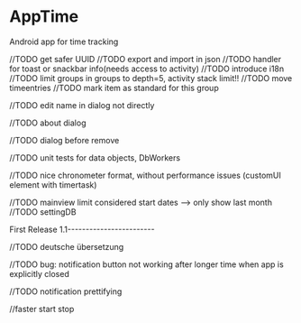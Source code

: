 # AppTime

Android app for time tracking

//TODO get safer UUID
//TODO export and import in json
//TODO handler for toast or snackbar info(needs access to activity)
//TODO introduce i18n
//TODO limit groups in groups to depth=5, activity stack limit!!
//TODO move timeentries
//TODO mark item as standard for this group

//TODO edit name in dialog not directly

//TODO about dialog

//TODO dialog before remove

//TODO unit tests for data objects, DbWorkers

//TODO nice chronometer format, without performance issues (customUI element with timertask)

//TODO mainview limit considered start dates --> only show last month
//TODO settingDB

First Release 1.1------------------------

//TODO deutsche übersetzung

//TODO bug: notification button not working 
        after longer time
        when app is explicitly closed

//TODO notification prettifying

//faster start stop
